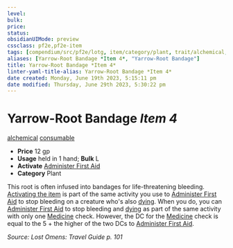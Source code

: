```yaml
---
level:
bulk:
price:
status:
obsidianUIMode: preview
cssclass: pf2e,pf2e-item
tags: [compendium/src/pf2e/lotg, item/category/plant, trait/alchemical, trait/consumable]
aliases: [Yarrow-Root Bandage *Item 4*, "Yarrow-Root Bandage"]
title: Yarrow-Root Bandage *Item 4*
linter-yaml-title-alias: Yarrow-Root Bandage *Item 4*
date created: Monday, June 19th 2023, 5:15:11 pm
date modified: Thursday, June 29th 2023, 5:30:22 pm
---
```


# Yarrow-Root Bandage *Item 4*

[alchemical](rules/traits/alchemical.md) [consumable](rules/traits/consumable.md)  

- **Price** 12 gp
- **Usage** held in 1 hand; **Bulk** L
- **Activate** [Administer First Aid](rules/actions/administer-first-aid.md)
- **Category** Plant

This root is often infused into bandages for life-threatening bleeding. [Activating the item](rules/actions/activate-an-item.md) is part of the same activity you use to [Administer First Aid](rules/actions/administer-first-aid.md) to stop bleeding on a creature who's also [dying](rules/conditions.md#Dying). When you do, you can [Administer First Aid](rules/actions/administer-first-aid.md) to stop bleeding and [dying](rules/conditions.md#Dying) as part of the same activity with only one [Medicine](compendium/skills.md#Medicine) check. However, the DC for the [Medicine](compendium/skills.md#Medicine) check is equal to the 5 + the higher of the two DCs to [Administer First Aid](rules/actions/administer-first-aid.md).

*Source: Lost Omens: Travel Guide p. 101*
